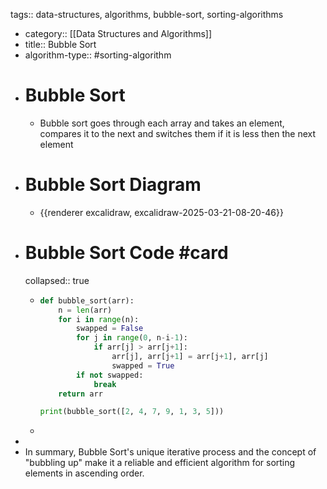 tags:: data-structures, algorithms, bubble-sort, sorting-algorithms

- category:: [[Data Structures and Algorithms]]
- title:: Bubble Sort
- algorithm-type:: #sorting-algorithm
- # Bubble Sort
	- Bubble sort goes through each array and takes an element, compares it to the next and switches them if it is less then the next element
- # Bubble Sort Diagram
	- {{renderer excalidraw, excalidraw-2025-03-21-08-20-46}}
- # Bubble Sort Code #card
  collapsed:: true
	- ```python
	  def bubble_sort(arr):
	      n = len(arr)
	      for i in range(n):
	          swapped = False
	          for j in range(0, n-i-1):
	              if arr[j] > arr[j+1]:
	                  arr[j], arr[j+1] = arr[j+1], arr[j]
	                  swapped = True
	          if not swapped:
	              break
	      return arr
	  
	  print(bubble_sort([2, 4, 7, 9, 1, 3, 5]))
	  ```
	-
-
- In summary, Bubble Sort's unique iterative process and the concept of "bubbling up" make it a reliable and efficient algorithm for sorting elements in ascending order.
